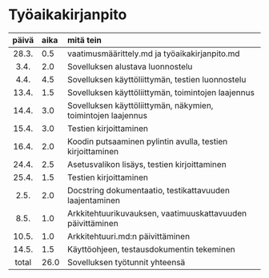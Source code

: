 # Työaikakirjanpito

| päivä | aika | mitä tein  |
| :----:|:-----| :-----|
| 28.3. | 0.5    | vaatimusmäärittely.md ja työaikakirjanpito.md |
| 3.4.  | 2.0    | Sovelluksen alustava luonnostelu |
| 4.4.  | 4.5    | Sovelluksen käyttöliittymän, testien luonnostelu |
| 13.4. | 1.5    | Sovelluksen käyttöliittymän, toimintojen laajennus |
| 14.4. | 3.0    | Sovelluksen käyttöliittymän, näkymien, toimintojen laajennus |
| 15.4. | 3.0    | Testien kirjoittaminen |
| 16.4. | 2.0    | Koodin putsaaminen pylintin avulla, testien kirjoittaminen |
| 24.4. | 2.5    | Asetusvalikon lisäys, testien kirjoittaminen |
| 25.4. | 1.5    | Testien kirjoittaminen |
| 2.5.  | 2.0    | Docstring dokumentaatio, testikattavuuden laajentaminen |
| 8.5.  | 1.0    | Arkkitehtuurikuvauksen, vaatimuuskattavuuden päivittäminen |
| 10.5. | 1.0    | Arkkitehtuuri.md:n päivittäminen |
| 14.5. | 1.5    | Käyttöohjeen, testausdokumentin tekeminen |
| total | 26.0   | Sovelluksen työtunnit yhteensä |
